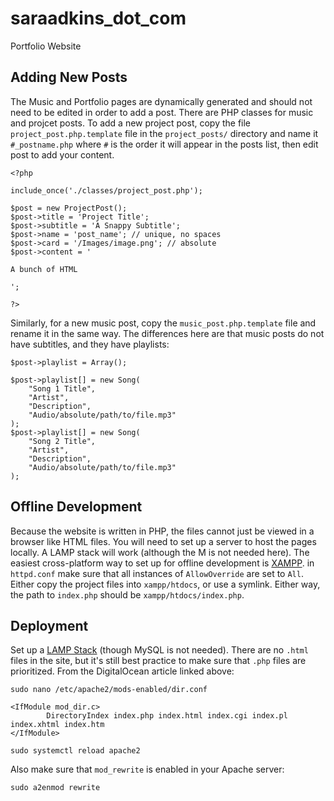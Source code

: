 # saraadkins_dot_com
Portfolio Website

## Adding New Posts
The Music and Portfolio pages are dynamically generated and should not need to be edited in order to add a post. There are PHP classes for music and projcet posts. To add a new project post, copy the file `project_post.php.template` file in the `project_posts/` directory and name it `#_postname.php` where `#` is the order it will appear in the posts list, then edit post to add your content.

```
<?php

include_once('./classes/project_post.php');

$post = new ProjectPost();
$post->title = 'Project Title';
$post->subtitle = 'A Snappy Subtitle';
$post->name = 'post_name'; // unique, no spaces
$post->card = '/Images/image.png'; // absolute
$post->content = '

A bunch of HTML

';

?>
```
Similarly, for a new music post, copy the `music_post.php.template` file and rename it in the same way. The differences here are that music posts do not have subtitles, and they have playlists:
```
$post->playlist = Array();

$post->playlist[] = new Song(
    "Song 1 Title",
    "Artist",
    "Description",
    "Audio/absolute/path/to/file.mp3"
);
$post->playlist[] = new Song(
    "Song 2 Title",
    "Artist",
    "Description",
    "Audio/absolute/path/to/file.mp3"
);
```

## Offline Development
Because the website is written in PHP, the files cannot just be viewed in a browser like HTML files. You will need to set up a server to host the pages locally. A LAMP stack will work (although the M is not needed here). The easiest cross-platform way to set up for offline development is [XAMPP](https://www.apachefriends.org/). in `httpd.conf` make sure that all instances of `AllowOverride` are set to `All`. Either copy the project files into `xampp/htdocs`, or use a symlink. Either way, the path to `index.php` should be `xampp/htdocs/index.php`.

## Deployment
Set up a [LAMP Stack](https://www.digitalocean.com/community/tutorials/how-to-install-linux-apache-mysql-php-lamp-stack-on-ubuntu-22-04) (though MySQL is not needed). There are no `.html` files in the site, but it's still best practice to make sure that `.php` files are prioritized. From the DigitalOcean article linked above:

```
sudo nano /etc/apache2/mods-enabled/dir.conf
```

```
<IfModule mod_dir.c>
        DirectoryIndex index.php index.html index.cgi index.pl index.xhtml index.htm
</IfModule>
```

```
sudo systemctl reload apache2
```

Also make sure that `mod_rewrite` is enabled in your Apache server:
```
sudo a2enmod rewrite
```